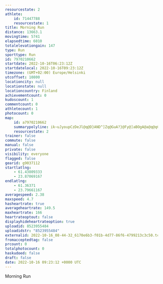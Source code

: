 ```yaml
---
resourcestate: 2
athlete:
    id: 71447788
    resourcestate: 1
title: Morning Run
distance: 13663.1
movingtime: 5741
elapsedtime: 6010
totalelevationgain: 147
type: Run
sporttype: Run
id: 7970210662
startdate: 2022-10-16T06:23:12Z
startdatelocal: 2022-10-16T09:23:12Z
timezone: (GMT+02:00) Europe/Helsinki
utcoffset: 10800
locationcity: null
locationstate: null
locationcountry: Finland
achievementcount: 0
kudoscount: 1
commentcount: 0
athletecount: 1
photocount: 0
map:
    id: a7970210662
    summarypolyline: ik~uJyoupCzDeJl@q@D}AND^]Zq@GuA?}@Fy@]aBOgA@a@q@qCAq@Ls@AgAVyCj@s@^INgAPWnAc@b@s@v@_@Tg@`A`@bAe@XRXKl@v@X]f@?A]n@mBHcCNQHo@Iq@J_APWHaBvAkCD_@d@g@bAyCZmBBeBd@aBD{@jBmDx@oD|AwB`@qAf@YtFe@z@Zl@l@z@Pb@p@d@hCp@z@^p@Lp@Z^^`BA[QSc@wAcAeAYsBk@mAz@g@n@cDt@y@lAqBjAm@f@o@Tq@vAs@r@gBV}A@eA~@wDz@wCtA]lBaBfAyANy@\[L}@Z_Af@g@x@sABmAP[nA[b@NdAjAv@yAzA_@PKf@w@^CVWhAQp@P|@u@rCy@`@VdBMz@Z`@]`A?ZV`@c@X?h@aAp@m@fB]\c@`BU~A|@|@R|@`EZbEr@hD|AzEj@TJ`@RdCPx@hAtC\pBJhAxBnCVLr@|@Fh@hAx@v@|AlAlA|@jDDxAb@|AZ|C`@pAf@nD`@pAAz@Z|AL`CEdAh@pDBbBP|@Ex@LfBCxAHrAr@rGRhC@tAPbCh@nDPtB?hAb@pDb@hAvB`AfB\bEc@tAXH^x@lA|@`D~@tHbAlCx@dApBxAxGe@pAb@d@ZlDnFZVZ`A~@z@xBnArAu@vAB|@|BrAbB`At@~AtCfAnDZb@PbAd@fA\hBfAvDhDdSX|@HpAv@fE~@rGj@rG~B~J`@rEXlAlAtILlCQnDT|@r@n@b@`Ap@h@Vj@dBdBl@nAd@VjAtBbBdB~@hBbD`ERv@bAxAr@`@`Bm@`BdBj@P\hBf@`@f@pANpAB|BJf@V\z@?h@f@t@pBr@bAfBtDxA^tBaBhAe@|@BbDz@fA[zCeCl@Kr@fKVxGn@tGl@fO^fEXbB`@|@pAtAfBpAdBhAbBxBfAz@zBfDrCnFnBpCb@^HXbDjEf@j@f@lA~AhCZhAXzDTlLn@~Kj@z@xAx@n@|Aj@f@hHvI^n@Jh@NvB{AtBs@nB{@zCmCzKyC~I}@xDu@tAmAnE]x@YvCWrFJtJAzBHTX?xDiAxBUxADfDKn@c@tBIv@DPT|Dm@p@n@rAxHRh@b@b@
    resourcestate: 2
trainer: false
commute: false
manual: false
private: false
visibility: everyone
flagged: false
gearid: g9037112
startlatlng:
    - 61.43809333
    - 23.87069167
endlatlng:
    - 61.36371
    - 23.79661167
averagespeed: 2.38
maxspeed: 4.7
hasheartrate: true
averageheartrate: 149.5
maxheartrate: 166
heartrateoptout: false
displayhideheartrateoption: true
uploadid: 8523955484
uploadidstr: "8523955484"
externalid: 2022-10-16_08-44-32_6170e6b3-f01b-4d77-86f6-4799213c3c50.tcx
fromacceptedtag: false
prcount: 0
totalphotocount: 0
haskudoed: false
draft: false
date: 2022-10-16 09:23:12 +0000 UTC
---
```

Morning Run